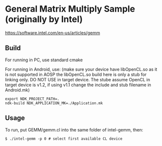 General Matrix Multiply Sample (originally by Intel)
====================================================

https://software.intel.com/en-us/articles/gemm

Build
-----
For running in PC, use standard cmake

For running in Android, use:
    (make sure your device have libOpenCL.so as it is not supported in AOSP
     the libOpenCL.so build here is only a stub for linking only. DO NOT USE in target device.
     The stube assume OpenCL in target device is v1.2, if using v1.1 change the include and stub filename
     in Android.mk)

    export NDK_PROJECT_PATH=.
    ndk-build NDK_APPLICATION_MK=./Application.mk

Usage
-----
To run, put GEMM/gemm.cl into the same folder of intel-gemm, then:

    $ ./intel-gemm -p 0 # select first available CL device 


